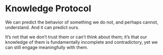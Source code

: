 # Knowledge Protocol

We can predict the behavior of something we do not, and perhaps cannot, understand. And it can predict ours. 

It’s not that we don’t trust them or can’t think about them; it’s that our knowledge of them is fundamentally incomplete and contradictory, yet we can still engage meaningfully with them.